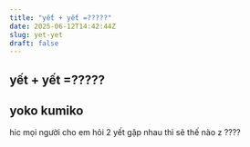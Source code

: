 ```yaml
---
title: "yết + yết =?????"
date: 2025-06-12T14:42:44Z
slug: yet-yet
draft: false
---
```


## yết + yết =?????

## yoko kumiko

hic mọi người cho em hỏi 2 yết gặp nhau thì sẽ thế nào z ????